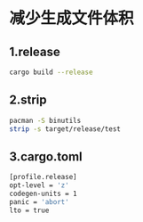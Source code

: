 # 减少生成文件体积

## 1.release

```bash
cargo build --release
```

## 2.strip

```bash
pacman -S binutils
strip -s target/release/test
```

## 3.cargo.toml

```bash
[profile.release]
opt-level = 'z'
codegen-units = 1
panic = 'abort'
lto = true
```